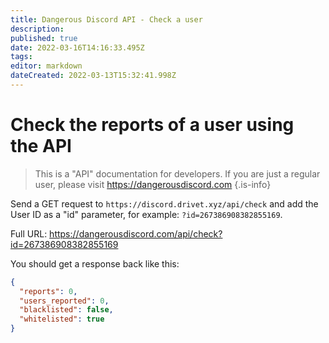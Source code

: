 ```yaml
---
title: Dangerous Discord API - Check a user
description: 
published: true
date: 2022-03-16T14:16:33.495Z
tags: 
editor: markdown
dateCreated: 2022-03-13T15:32:41.998Z
---
```


# Check the reports of a user using the API
> This is a "API" documentation for developers. If you are just a regular user, please visit https://dangerousdiscord.com
{.is-info}

Send a GET request to `https://discord.drivet.xyz/api/check` and add the User ID as a "id" parameter, for example: `?id=267386908382855169`.

Full URL: https://dangerousdiscord.com/api/check?id=267386908382855169

You should get a response back like this:
```json
{
  "reports": 0,
  "users_reported": 0,
  "blacklisted": false,
  "whitelisted": true
}
```
